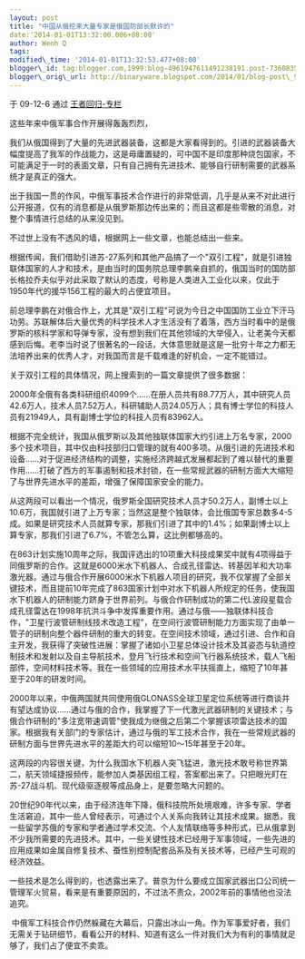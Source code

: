 ```yaml
--- 
layout: post 
title: "中国从俄挖来大量专家是俄国防部长默许的" 
date:'2014-01-01T13:32:00.006+08:00' 
author: Wenh Q
tags:
modified\_time: '2014-01-01T13:32:53.477+08:00' 
blogger\_id: tag:blogger.com,1999:blog-4961947611491238191.post-7360835800772433606
blogger\_orig\_url: http://binaryware.blogspot.com/2014/01/blog-post\_9713.html
---
```

<div dir="ltr">

于 09-12-6 通过 [王者回归-专栏](http://blog.china.com/u/060604/863/)



这些年来中俄军事合作开展得轰轰烈烈，

<div>

我们从俄国得到了大量的先进武器装备，这都是大家看得到的。引进的武器装备大幅度提高了我军的作战能力，这是毋庸置疑的，可中国不是印度那种烧包国家，不可能满足于一时的表面文章，只有自己拥有先进技术、能够自行研制需要的武器系统才是真正的强大。

<div>

</div>

<div>

出于我国一贯的作风，中俄军事技术合作进行的非常低调，几乎是从来不对此进行公开报道，仅有的消息都是从俄罗斯那边传出来的；而且这都是些零散的消息，对整个事情进行总结的从来没见到。

</div>

<div>

</div>

<div>



不过世上没有不透风的墙，根据网上一些文章，也能总结出一些来。

</div>

<div>

</div>

<div>



根据传闻，我们借助引进苏-27系列和其他产品搞了一个"双引工程"，就是引进独联体国家的人才和技术，是由当时的国务院总理李鹏亲自抓的，俄国当时的国防部长格拉乔夫似乎对此采取了默认的态度，号称是人类进入工业化以来，仅此于1950年代的援华156工程的最大的占便宜项目。

</div>

<div>

</div>

<div>



前总理李鹏在对俄合作上，尤其是"双引工程"可说为今日之中国国防工业立下汗马功劳。苏联解体后大量优秀的科学技术人才生活没有了着落，西方当时看中的是俄罗斯的核科学家和导弹专家，没有想到我们在其他领域的大举侵入，让老美今天都感到后悔。老李当时说了很著名的一段话，大体意思就是这是一批穷十年之力都无法培养出来的优秀人才，对我国而言是千载难逢的好机会，一定不能错过。

</div>

<div>

</div>

<div>



关于双引工程的具体情况，网上搜索到的一篇文章提供了很多数据：

</div>

<div>

</div>

<div>




</div>

<div>

2000年全俄有各类科研组织4099个……在册人员共有88.77万人，其中研究人员42.6万人，技术人员7.52万人，科研辅助人员24.05万人；具有博士学位的科技人员有21949人，具有副博士学位的科技人员有83962人。

</div>

<div>

</div>

<div>



根据不完全统计，我国从俄罗斯以及其他独联体国家大约引进上万名专家，2000多个技术项目，其中仅由科技部归口管理的就有400多项。从俄引进的先进技术和设备……对于促进经济结构的调整，实施经济跨越式发展都起到了难以替代的重要作用……打破了西方的军事遏制和技术封锁，在一些常规武器的研制方面大大缩短了与世界先进水平的差距，增强了保障国家安全的能力。

</div>

<div>

</div>

<div>



从这两段可以看出一个情况，俄罗斯全国研究技术人员才50.2万人，副博士以上10.6万，我国就引进了上万专家；当然这是整个独联体，会比俄国专家总数多4-5成。如果是研究技术人员就算专家，那我们引进了其中的1.4%；如果副博士以上算专家，那我们引进了6.7%，不管怎么算，这比例都够高的。

</div>

<div>

</div>

<div>

在863计划实施10周年之际，我国评选出的10项重大科技成果奖中就有4项得益于同俄罗斯的合作。这就是6000米水下机器人、合成孔径雷达、转基因羊和大功率激光器。通过与俄合作开展6000米水下机器人项目的研究，我不仅掌握了全部关键技术，而且提前10年完成了863国家计划中对水下机器人所规定的任务，使我国水下机器人的研制能力跻身于世界前列。与俄合作研制成功的第二代L波段星载合成孔径雷达在1998年抗洪斗争中发挥重要作用。通过与俄——独联体科技合作，"卫星行波管研制线技术改造工程"，在空间行波管研制能力方面实现了由单一管子的研制向整个器件研制的重大的转变。在空间技术领域，通过引进、合作和自主开发，我获得了突破性进展：掌握了诸如小卫星总体设计技术及其姿态与轨道控制技术和发射以及自主导航技术，登月飞行技术和空间飞行器系统技术，载人飞船部件，空间材料技术等。我在一些领域的应用技术水平扶摇直上，缩短了10年甚至于20年的研发时间。

</div>

<div>

</div>

<div>



2000年以来，中俄两国就共同使用俄GLONASS全球卫星定位系统等进行商谈并有望达成协议……通过与俄的合作，我掌握了下一代激光武器研制的关键技术；与俄合作研制的"多注宽带速调管"使我成为继俄之后第二个掌握该项雷达技术的国家。根据我有关部门的专家估计，通过与俄的军工技术合作，我在一些常规武器的研制方面与世界先进水平的差距大约可以缩短10～15年甚至于20年。

</div>

<div>

</div>

<div>



这两段的内容很关键，为什么我国水下机器人突飞猛进，激光技术敢号称世界第二，航天领域捷报频传，能参加人类基因组工程，答案都出来了。只把眼光盯在苏-27战斗机、现代级驱逐舰等成品身上，是要忽略大问题的。

</div>

<div>

</div>

<div>

20世纪90年代以来，由于经济连年下降，俄科技院所处境艰难，许多专家、学者生活窘迫，其中一些人曾经表示，可通过个人关系向我转让其技术成果。据悉，我一些留学苏俄的专家和学者通过学术交流、个人友情联络等多种形式，已从俄拿到不少我所需要的先进技术。其中，一些关键性技术已经用于军事领域，一些先进的应用成果如金属自修复技术、蚕性别控制配套品系及有关技术等，已经产生可观的经济效益。

</div>

<div>

一些技术是怎么得到的，也透露出来了。普京为什么要成立国家武器出口公司统一管理军火贸易，看来是有重要原因的，不过法不责众，2002年前的事情他也没法追究。

</div>

<div>

</div>

<div>

 中俄军工科技合作仍然躲藏在大幕后，只露出冰山一角。作为军事爱好者，我们无需关于钻研细节，看看公开的材料、知道有这么一件对我们大为有利的事情就足够了，我们占了便宜不卖乖。

</div>

</div>

</div>
